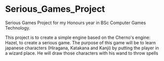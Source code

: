 # Serious_Games_Project

Serious Games Project for my Honours year in BSc Computer Games Technology.

This project is to create a simple engine based on the Cherno's engine: Hazel, to create a serious game.
The purpose of this game will be to learn japanese characters (Hiragana, Katakana and Kanji) by putting the player in a wizard place. He will draw those characters with his wand to throw spells
